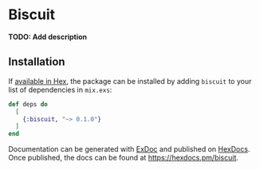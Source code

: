 # Biscuit

**TODO: Add description**

## Installation

If [available in Hex](https://hex.pm/docs/publish), the package can be installed
by adding `biscuit` to your list of dependencies in `mix.exs`:

```elixir
def deps do
  [
    {:biscuit, "~> 0.1.0"}
  ]
end
```

Documentation can be generated with [ExDoc](https://github.com/elixir-lang/ex_doc)
and published on [HexDocs](https://hexdocs.pm). Once published, the docs can
be found at <https://hexdocs.pm/biscuit>.

